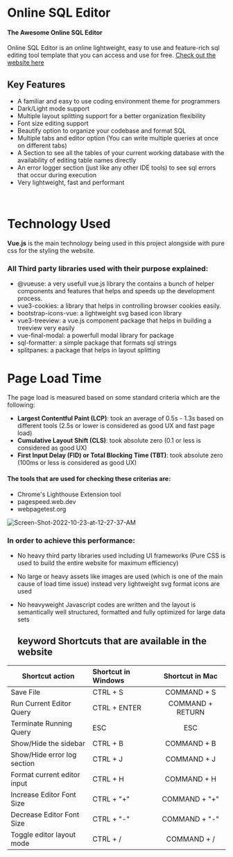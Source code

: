 # Online SQL Editor

#### The Awesome Online SQL Editor

Online SQL Editor is an online lightweight, easy to use and feature-rich sql editing tool template that you can access and use for free.
<a href="https://cheerful-buttercream-e42690.netlify.app/" target="_blank">Check out the website here</a>

## Key Features

- A familiar and easy to use coding environment theme for programmers
- Dark/Light mode support
- Multiple layout splitting support for a better organization flexibility
- Font size editing support
- Beautify option to organize your codebase and format SQL
- Multiple tabs and editor option (You can write multiple queries at once on different tabs)
- A Section to see all the tables of your current working database with the availability of editing table names directly
- An error logger section (just like any other IDE tools) to see sql errors that occur during execution
- Very lightweight, fast and performant

&nbsp;

# Technology Used

**Vue.js** is the main technology being used in this project alongside with pure css for the styling the website.

### All Third party libraries used with their purpose explained:

- @vueuse: a very usefull vue.js library the contains a bunch of helper components and features that helps and speeds up the development process.
- vue3-cookies: a library that helps in controlling browser cookies easily.
- bootstrap-icons-vue: a lightweight svg based icon library
- vue3-treeview: a vue.js component package that helps in building a treeview very easily
- vue-final-modal: a powerfull modal library for package
- sql-formatter: a simple package that formats sql strings
- splitpanes: a package that helps in layout splitting

# Page Load Time

The page load is measured based on some standard criteria which are the following:

- **Largest Contentful Paint (LCP)**: took an average of 0.5s - 1.3s based on different tools (2.5s or lower is considered as good UX and fast page load)
- **Cumulative Layout Shift (CLS)**: took absolute zero (0.1 or less is considered as good UX)
- **First Input Delay (FID) or Total Blocking Time (TBT)**: took absolute zero (100ms or less is considered as good UX)

#### The tools that are used for checking these criterias are:

- Chrome's Lighthouse Extension tool
- pagespeed.web.dev
- webpagetest.org

<img src="https://i.ibb.co/6rYYY6X/Screen-Shot-2022-10-23-at-12-27-37-AM.png" alt="Screen-Shot-2022-10-23-at-12-27-37-AM">

### In order to achieve this performance:

- No heavy third party libraries used including UI frameworks (Pure CSS is used to build the entire website for maximum efficiency)
- No large or heavy assets like images are used (which is one of the main cause of load time issue) instead very lightweight svg format icons are used
- No heavyweight Javascript codes are written and the layout is semantically well structured, formatted and fully optimized for large data sets

  ## keyword Shortcuts that are available in the website

| Shortcut action             | Shortcut in Windows | Shortcut in Mac  |
| --------------------------- | :------------------ | :--------------: |
| Save File                   | CTRL + S            |   COMMAND + S    |
| Run Current Editor Query    | CTRL + ENTER        | COMMAND + RETURN |
| Terminate Running Query     | ESC                 |       ESC        |
| Show/Hide the sidebar       | CTRL + B            |   COMMAND + B    |
| Show/Hide error log section | CTRL + J            |   COMMAND + J    |
| Format current editor input | CTRL + H            |   COMMAND + H    |
| Increase Editor Font Size   | CTRL + "+"          |  COMMAND + "+"   |
| Decrease Editor Font Size   | CTRL + "-"          |  COMMAND + "-"   |
| Toggle editor layout mode   | CTRL + /            |   COMMAND + /    |
